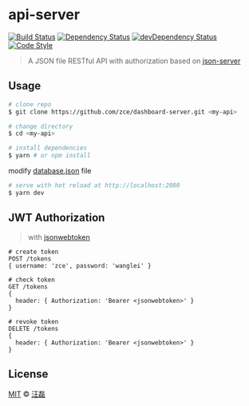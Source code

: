 # api-server

[![Build Status][travis-image]][travis-url]
[![Dependency Status][dependency-image]][dependency-url]
[![devDependency Status][devdependency-image]][devdependency-url]
[![Code Style][style-image]][style-url]

[travis-image]: https://img.shields.io/travis/zce/dashboard-server/master.svg
[travis-url]: https://travis-ci.org/zce/dashboard-server
[dependency-image]: https://img.shields.io/david/zce/dashboard-server.svg
[dependency-url]: https://david-dm.org/zce/dashboard-server
[devdependency-image]: https://img.shields.io/david/dev/zce/dashboard-server.svg
[devdependency-url]: https://david-dm.org/zce/dashboard-server?type=dev
[style-image]: https://img.shields.io/badge/code%20style-standard-brightgreen.svg
[style-url]: http://standardjs.com/

> A JSON file RESTful API with authorization based on [json-server](https://github.com/typicode/json-server)

## Usage

```sh
# clone repo
$ git clone https://github.com/zce/dashboard-server.git <my-api>

# change directory
$ cd <my-api>

# install dependencies
$ yarn # or npm install
```

modify [database.json](database.json) file

```sh
# serve with hot reload at http://localhost:2080
$ yarn dev
```

## JWT Authorization

> with [jsonwebtoken](http://jwt.io)

```
# create token
POST /tokens
{ username: 'zce', password: 'wanglei' }

# check token
GET /tokens
{
  header: { Authorization: 'Bearer <jsonwebtoken>' }
}

# revoke token
DELETE /tokens
{
  header: { Authorization: 'Bearer <jsonwebtoken>' }
}
```

## License

[MIT](LICENSE) &copy; [汪磊](http://zce.me)
